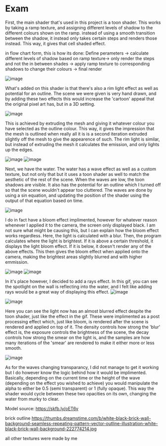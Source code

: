 # Exam
 
First, the main shader that's used in this project is a toon shader. This works by taking a ramp texture, and assigning different levels of shadow to the different colours shown on the ramp. instead of using a smooth transition between the shadow, it instead only takes certain steps and renders those instead. This way, it gives that cell shaded effect.

in flow chart form, this is how its done:
Define perameters -> calculate different levels of shadow based on ramp texture-> only render the steps and not the in between shades -> apply ramp texture to corresponding shadows to change their colours -> final render

![image](https://user-images.githubusercontent.com/98484257/233701303-86cb1c58-22ba-4523-abe3-f16416c55b56.png)

What's added on this shader is that there's also a rim light effect as well as potential for an outline. The scene we were given is very hand drawn, and by adding these two effects this would increase the 'cartoon' appeal that the original pixel art has, but in a 3D setting. 

![image](https://user-images.githubusercontent.com/98484257/233701568-0e71c96f-6ec1-409b-8a59-3cd270d11ea1.png)

This is achieved by extruding the mesh and giving it whatever colour you have selected as the outline colour. This way, it gives the impression that the mesh is outlined when really all it is is a second iteration extruded slightly off the mesh to give the appearence of such. The rim light is similar, but instead of extruding the mesh it calculates the emission, and only lights up the edges.

![image](https://user-images.githubusercontent.com/98484257/233702181-57e1539b-c0c5-4b1b-a000-23a57b17ddc8.png)
![image](https://user-images.githubusercontent.com/98484257/233702266-ee1e3f8c-69d9-436c-b9e6-dece52bcdf3a.png)

Next, we have the water. The water has a wave effect as well as a custom texture, but not only that but it uses a toon shader as well to match the aesthetic of the rest of the scene. When the waves are low, the toon shadows are visible. It also has the potential for an outline which I turned off so that the scene wouldn't appear too cluttered. The waves are done by using a sin equation, and updating the position of the shader using the output of that equation based on time. 

![image](https://user-images.githubusercontent.com/98484257/233703045-06d6be9e-ba00-4156-a709-6e764de6ab17.png)

I do in fact have a bloom effect implimented, however for whatever reason whenever I applied it to the camera, the screen only displayed black. I am not sure what might be causing this, but I can explain how the bloom effect works regardless. 
Here, the light is calculated with a blur. Then, the program calculates where the light is brightest. If it is above a certain threshold, it displays the light bloom effect. If it is below, it doesn't render any of the above effects. This then gives the bloom effect when applied onto the camera, making the brightest areas slightly blurred and with higher emmission.

![image](https://user-images.githubusercontent.com/98484257/233704066-5829f352-18e6-4d14-8525-c2f0e0520ec4.png)
![image](https://user-images.githubusercontent.com/98484257/233704162-b9a0bfbb-8fb4-4e27-a087-b8017b407400.png)


In it's place however, I decided to add a rays effect. In this gif, you can see the spotlight on the wall is reflecting into the water, and I felt like adding rays would be a great way of displaying this effect. 
![image](https://user-images.githubusercontent.com/98484257/233704371-055f4885-30fc-46d3-afd6-bf50e6f30384.png)

![image](https://user-images.githubusercontent.com/98484257/233705279-64296922-6116-46c5-8e21-4cd381329eec.png)

Here you can see the light now has an almost blurred effect despite the toon shader, just like the effect in the gif. These were implimented as a post processing effect which, just like bloom, is rendered after the scene is rendered and applied on top of it. The density controls how strong the 'blur' effect is, the exposure controls the brightness of the scene, the decay controls how strong the smear on the light is, and the samples are how many iterations of the 'smear' are rendered to make it either more or less smooth.

![image](https://user-images.githubusercontent.com/98484257/233705623-8788f93a-e9f5-49dd-92dd-e11a4ceac758.png)

As for the waves changing transparancy, I did not manage to get it working but I do however know the logic behind how it would be implimented. Basically, depending on the current time or the height of the wave (depending on the effect you wished to achieve) you would manipulate the alpha to either be 0.5 (semi transparent) or 1 (fully opaque). This way the shader would cycle between these two opacities on its own, changing the water from murky to clear. 


Model source: 
https://skfb.ly/oET6v

brick outline
https://thumbs.dreamstime.com/b/white-black-brick-wall-background-seamless-repeating-pattern-vector-outline-illustration-white-black-brick-wall-background-222774214.jpg

all other textures were made by me
